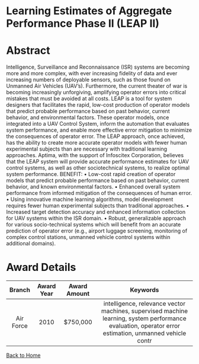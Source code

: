 
Learning Estimates of Aggregate Performance Phase II (LEAP II)
==============================================================

# Abstract


Intelligence, Surveillance and Reconnaissance (ISR) systems are becoming more and more complex, with ever increasing fidelity of data and ever increasing numbers of deployable sensors, such as those found on Unmanned Air Vehicles (UAV’s).  Furthermore, the current theater of war is becoming increasingly unforgiving, amplifying operator errors into critical mistakes that must be avoided at all costs.  LEAP is a tool for system designers that facilitates the rapid, low-cost production of operator models that predict probable performance based on past behavior, current behavior, and environmental factors.  These operator models, once integrated into a UAV Control System, inform the automation that evaluates system performance, and enable more effective error mitigation to minimize the consequences of operator error.  The LEAP approach, once achieved, has the ability to create more accurate operator models with fewer human experimental subjects than are necessary with traditional learning approaches.  Aptima, with the support of Infoscitex Corporation, believes that the LEAP system will provide accurate performance estimates for UAV control systems, as well as other sociotechnical systems, to realize optimal system performance.  BENEFIT:   • Low-cost rapid creation of operator models that predict probable performance based on past behavior, current behavior, and known environmental factors. • Enhanced overall system performance from informed mitigation of the consequences of human error. • Using innovative machine learning algorithms, model development requires fewer human experimental subjects than traditional approaches. • Increased target detection accuracy and enhanced information collection for UAV systems within the ISR domain. • Robust, generalizable approach for various socio-technical systems which will benefit from an accurate prediction of operator error (e.g., airport luggage screening, monitoring of complex control stations, unmanned vehicle control systems within additional domains).  

# Award Details

|Branch|Award Year|Award Amount|Keywords|
| :---: | :---: | :---: | :---: |
|Air Force|2010|$750,000|intelligence, relevance vector machines, supervised machine learning, system performance evaluation, operator error estimation, unmanned vehicle contr|
  
  


[Back to Home](https://github.com/chrischow/dod_sbir_awards/DJ/#1328)